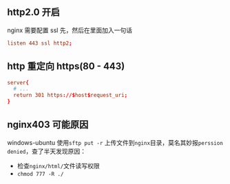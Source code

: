 ## http2.0 开启

nginx 需要配置 ssl 先，然后在里面加入一句话

```conf
listen 443 ssl http2;
```

## http 重定向 https(80 - 443)

```conf
server{
  # ...
  return 301 https://$host$request_uri;
}
```

## nginx403 可能原因

windows-ubuntu 使用`sftp put -r` 上传文件到`nginx`目录，莫名其妙报`perssion denied`，查了半天发现原因：

  - 检查`nginx/html/`文件读写权限
  - `chmod 777 -R ./`
